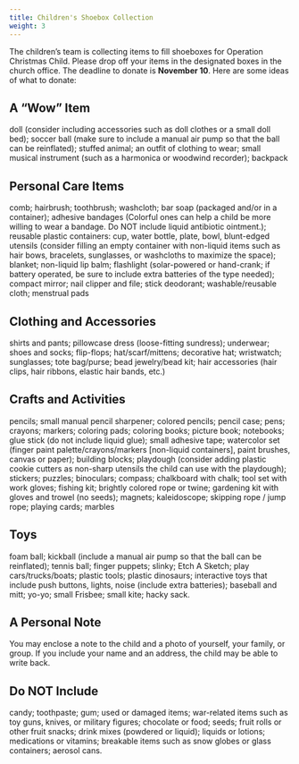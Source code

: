 ```yaml
---
title: Children's Shoebox Collection
weight: 3
---
```


The children’s team is collecting items to fill shoeboxes for Operation Christmas Child. Please drop off your items in the designated boxes in the church office. The deadline to donate is **November 10**. Here are some ideas of what to donate:   






## A “Wow” Item  
doll (consider including accessories such as doll clothes or a small doll bed); soccer ball (make sure to include a manual air pump so that the ball can be reinflated); stuffed animal; an outfit of clothing to wear; small musical instrument (such as a harmonica or woodwind recorder); backpack
 
## Personal Care Items  
comb; hairbrush; toothbrush; washcloth; bar soap (packaged and/or in a container); adhesive bandages (Colorful ones can help a child be more willing to wear a bandage. Do NOT include liquid antibiotic ointment.); reusable plastic containers: cup, water bottle, plate, bowl, blunt-edged utensils (consider filling an empty container with non-liquid items such as hair bows, bracelets, sunglasses, or washcloths to maximize the space); blanket; non-liquid lip balm; flashlight (solar-powered or hand-crank; if battery operated, be sure to include extra batteries of the type needed); compact mirror; nail clipper and file; stick deodorant; washable/reusable cloth; menstrual pads
 
## Clothing and Accessories   
shirts and pants; pillowcase dress (loose-fitting sundress); underwear; shoes and socks; flip-flops; hat/scarf/mittens; decorative hat; wristwatch; sunglasses; tote bag/purse; bead jewelry/bead kit; hair accessories (hair clips, hair ribbons, elastic hair bands, etc.)
 
## Crafts and Activities  
pencils; small manual pencil sharpener; colored pencils; pencil case; pens; crayons; markers; coloring pads; coloring books; picture book; notebooks; glue stick (do not include liquid glue); small adhesive tape; watercolor set (finger paint palette/crayons/markers [non-liquid containers], paint brushes, canvas or paper); building blocks; playdough (consider adding plastic cookie cutters as non-sharp utensils the child can use with the playdough); stickers; puzzles; binoculars; compass; chalkboard with chalk; tool set with work gloves; fishing kit; brightly colored rope or twine; gardening kit with gloves and trowel (no seeds); magnets; kaleidoscope; skipping rope / jump rope; playing cards; marbles
 
## Toys   
foam ball; kickball (include a manual air pump so that the ball can be reinflated); tennis ball; finger puppets; slinky; Etch A Sketch; play cars/trucks/boats; plastic tools; plastic dinosaurs; interactive toys that include push buttons, lights, noise (include extra batteries); baseball and mitt; yo-yo; small Frisbee; small kite; hacky sack.  


## A Personal Note  
You may enclose a note to the child and a photo of yourself, your family, or group. If you include your name and an address, the child may be able to write back.

## Do NOT Include  
candy; toothpaste; gum; used or damaged items; war-related items such as toy guns, knives, or military figures; chocolate or food; seeds; fruit rolls or other fruit snacks; drink mixes (powdered or liquid); liquids or lotions; medications or vitamins; breakable items such as snow globes or glass containers; aerosol cans.